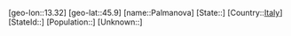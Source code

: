 ﻿---
location: [45.9,13.32]
type: City
tags:
- geo/City


SpocWebEntityId: 33227
isDeleted: false
confidential: public

---
[geo-lon::13.32]
[geo-lat::45.9]
[name::Palmanova]
[State::]
[Country::[Italy](geo/Continent/Europe/Italy.md)]
[StateId::]
[Population::]
[Unknown::]

